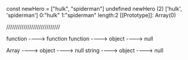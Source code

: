 const newHero = ["hulk", "spiderman"]
undefined
newHero
(2) ['hulk', 'spiderman']
0:"hulk"
1:"spiderman"
length:2
[[Prototype]]: Array(0)

////////////////////////////

function ----> function
function ----> object ----> null

Array ----> object ----> null
string ----> object ----> null